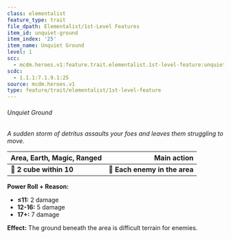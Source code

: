 ```yaml
---
class: elementalist
feature_type: trait
file_dpath: Elementalist/1st-Level Features
item_id: unquiet-ground
item_index: '25'
item_name: Unquiet Ground
level: 1
scc:
  - mcdm.heroes.v1:feature.trait.elementalist.1st-level-feature:unquiet-ground
scdc:
  - 1.1.1:7.1.9.1:25
source: mcdm.heroes.v1
type: feature/trait/elementalist/1st-level-feature
---
```


###### Unquiet Ground

*A sudden storm of detritus assaults your foes and leaves them struggling to move.*

| **Area, Earth, Magic, Ranged** |               **Main action** |
| ------------------------------ | ----------------------------: |
| **📏 2 cube within 10**        | **🎯 Each enemy in the area** |

**Power Roll + Reason:**

- **≤11:** 2 damage
- **12-16:** 5 damage
- **17+:** 7 damage

**Effect:** The ground beneath the area is difficult terrain for enemies.
